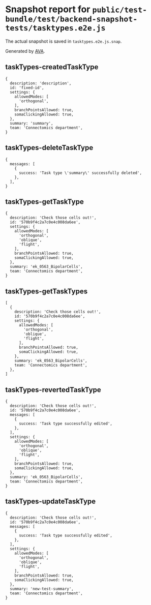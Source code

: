 # Snapshot report for `public/test-bundle/test/backend-snapshot-tests/tasktypes.e2e.js`

The actual snapshot is saved in `tasktypes.e2e.js.snap`.

Generated by [AVA](https://ava.li).

## taskTypes-createdTaskType

    {
      description: 'description',
      id: 'fixed-id',
      settings: {
        allowedModes: [
          'orthogonal',
        ],
        branchPointsAllowed: true,
        somaClickingAllowed: true,
      },
      summary: 'summary',
      team: 'Connectomics department',
    }

## taskTypes-deleteTaskType

    {
      messages: [
        {
          success: 'Task type \'summary\' successfully deleted',
        },
      ],
    }

## taskTypes-getTaskType

    {
      description: 'Check those cells out!',
      id: '570b9f4c2a7c0e4c008da6ee',
      settings: {
        allowedModes: [
          'orthogonal',
          'oblique',
          'flight',
        ],
        branchPointsAllowed: true,
        somaClickingAllowed: true,
      },
      summary: 'ek_0563_BipolarCells',
      team: 'Connectomics department',
    }

## taskTypes-getTaskTypes

    [
      {
        description: 'Check those cells out!',
        id: '570b9f4c2a7c0e4c008da6ee',
        settings: {
          allowedModes: [
            'orthogonal',
            'oblique',
            'flight',
          ],
          branchPointsAllowed: true,
          somaClickingAllowed: true,
        },
        summary: 'ek_0563_BipolarCells',
        team: 'Connectomics department',
      },
    ]

## taskTypes-revertedTaskType

    {
      description: 'Check those cells out!',
      id: '570b9f4c2a7c0e4c008da6ee',
      messages: [
        {
          success: 'Task type successfully edited',
        },
      ],
      settings: {
        allowedModes: [
          'orthogonal',
          'oblique',
          'flight',
        ],
        branchPointsAllowed: true,
        somaClickingAllowed: true,
      },
      summary: 'ek_0563_BipolarCells',
      team: 'Connectomics department',
    }

## taskTypes-updateTaskType

    {
      description: 'Check those cells out!',
      id: '570b9f4c2a7c0e4c008da6ee',
      messages: [
        {
          success: 'Task type successfully edited',
        },
      ],
      settings: {
        allowedModes: [
          'orthogonal',
          'oblique',
          'flight',
        ],
        branchPointsAllowed: true,
        somaClickingAllowed: true,
      },
      summary: 'new-test-summary',
      team: 'Connectomics department',
    }
